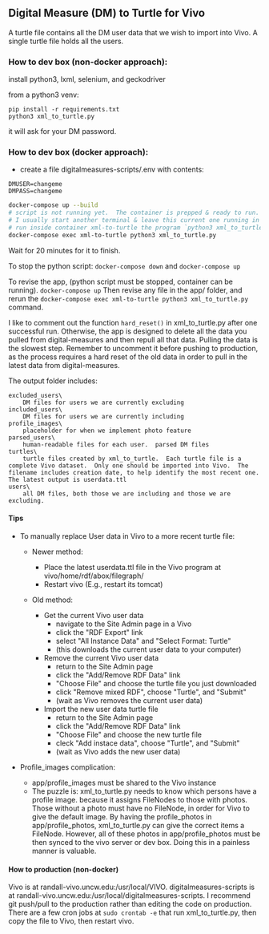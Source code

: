 ## Digital Measure (DM) to Turtle for Vivo

A turtle file contains all the DM user data that we wish to import into Vivo.  A single turtle file holds all the users.

### How to dev box (non-docker approach):

install python3, lxml, selenium, and geckodriver

from a python3 venv:
 
 ```
 pip install -r requirements.txt
 python3 xml_to_turtle.py
 ```

it will ask for your DM password.

### How to dev box (docker approach):

- create a file digitalmeasures-scripts/.env with contents:

```
DMUSER=changeme
DMPASS=changeme
```

```bash
docker-compose up --build
# script is not running yet.  The container is prepped & ready to run.
# I usually start another terminal & leave this current one running in the background.
# run inside container xml-to-turtle the program `python3 xml_to_turtle.py`: 
docker-compose exec xml-to-turtle python3 xml_to_turtle.py
```

Wait for 20 minutes for it to finish.

To stop the python script: `docker-compose down` and `docker-compose up`

To revise the app, (python script must be stopped, container can be running). `docker-compose up`  Then revise any file in the app/ folder, and rerun the `docker-compose exec xml-to-turtle python3 xml_to_turtle.py` command.

I like to comment out the function `hard_reset()` in xml_to_turtle.py after one successful run.  Otherwise, the app is designed to delete all the data you pulled from digital-measures and then repull all that data.  Pulling the data is the slowest step.  Remember to uncomment it before pushing to production, as the process requires a hard reset of the old data in order to pull in the latest data from digital-measures.


The output folder includes:

    excluded_users\
        DM files for users we are currently excluding
    included_users\
        DM files for users we are currently including
    profile_images\
        placeholder for when we implement photo feature
    parsed_users\
        human-readable files for each user.  parsed DM files
    turtles\
        turtle files created by xml_to_turtle.  Each turtle file is a complete Vivo dataset.  Only one should be imported into Vivo.  The filename includes creation date, to help identify the most recent one.  The latest output is userdata.ttl
    users\
        all DM files, both those we are including and those we are excluding.
    
#### Tips

- To manually replace User data in Vivo to a more recent turtle file:
    - Newer method:
        - Place the latest userdata.ttl file in the Vivo program at vivo/home/rdf/abox/filegraph/
        - Restart vivo (E.g., restart its tomcat)

    - Old method:
        - Get the current Vivo user data
            - navigate to the Site Admin page in a Vivo
            - click the "RDF Export" link
            - select "All Instance Data" and "Select Format: Turtle"
            - (this downloads the current user data to your computer)
        - Remove the current Vivo user data
            - return to the Site Admin page
            - click the "Add/Remove RDF Data" link
            - "Choose File" and choose the turtle file you just downloaded
            - click "Remove mixed RDF", choose "Turtle", and "Submit"
            - (wait as Vivo removes the current user data)
        - Import the new user data turtle file
            - return to the Site Admin page
            - click the "Add/Remove RDF Data" link
            - "Choose File" and choose the new turtle file
            - cleck "Add instace data", choose "Turtle", and "Submit"
            - (wait as Vivo adds the new user data)

- Profile_images complication:
    - app/profile_images must be shared to the Vivo instance
    - The puzzle is:
        xml_to_turtle.py needs to know which persons have a profile image.
        because it assigns FileNodes to those with photos.
        Those without a photo must have no FileNode, in order for Vivo to give the default image.
        By having the profile_photos in app/profile_photos, xml_to_turtle.py can give the correct items a FileNode.
        However, all of these photos in app/profile_photos must be then synced to the vivo server or dev box.
        Doing this in a painless manner is valuable.

#### How to production (non-docker)

Vivo is at randall-vivo.uncw.edu:/usr/local/VIVO.  digitalmeasures-scripts is at randall-vivo.uncw.edu:/usr/local/digitalmeasures-scripts.  I recommend git push/pull to the production rather than editing the code on production.
There are a few cron jobs at `sudo crontab -e` that run xml_to_turtle.py, then copy the file to Vivo, then restart vivo. 